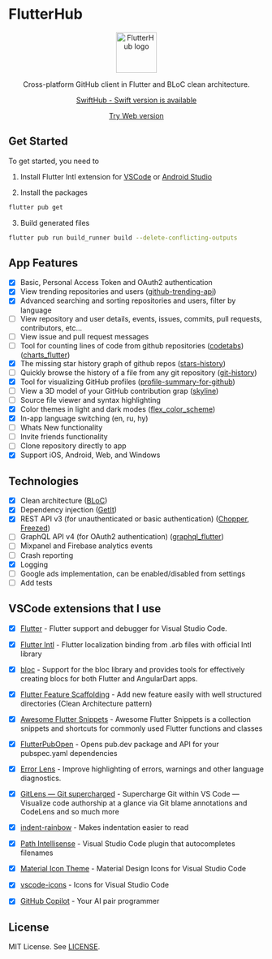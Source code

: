# FlutterHub

<p align="center">
  <img src="https://github.com/khoren93/FlutterHub/blob/main/app_logo.svg" alt="FlutterHub logo" height="80" >
</p>

<p align="center">
  Cross-platform GitHub client in Flutter and BLoC clean architecture.
</p>

<p align="center">  
  <a href="https://github.com/khoren93/SwiftHub">
    SwiftHub - Swift version is available
  </a>
</p>

<p align="center">  
  <a href="https://khoren93.github.io/flutterhub_web/#/">
    Try Web version
  </a>
</p>

## Get Started
To get started, you need to
1. Install Flutter Intl extension for [VSCode](https://marketplace.visualstudio.com/items?itemName=localizely.flutter-intl) or [Android Studio](https://plugins.jetbrains.com/plugin/13666-flutter-intl)

2. Install the packages
```sh
flutter pub get
```

3. Build generated files
```sh
flutter pub run build_runner build --delete-conflicting-outputs
```

## App Features
- [x] Basic, Personal Access Token and OAuth2 authentication
- [x] View trending repositories and users ([github-trending-api](https://github.com/huchenme/github-trending-api))
- [x] Advanced searching and sorting repositories and users, filter by language
- [ ] View repository and user details, events, issues, commits, pull requests, contributors, etc...
- [ ] View issue and pull request messages
- [ ] Tool for counting lines of code from github repositories ([codetabs](https://github.com/jolav/codetabs)) ([charts_flutter](https://pub.dev/packages/charts_flutter))
- [x] The missing star history graph of github repos ([stars-history](https://github.com/timqian/star-history))
- [ ] Quickly browse the history of a file from any git repository ([git-history](https://github.com/pomber/git-history))
- [x] Tool for visualizing GitHub profiles ([profile-summary-for-github](https://github.com/tipsy/profile-summary-for-github))
- [ ] View a 3D model of your GitHub contribution grap ([skyline](https://skyline.github.com))
- [ ] Source file viewer and syntax highlighting
- [x] Color themes in light and dark modes ([flex_color_scheme](https://pub.dev/packages/flex_color_scheme))
- [x] In-app language switching (en, ru, hy)
- [ ] Whats New functionality
- [ ] Invite friends functionality
- [ ] Clone repository directly to app
- [x] Support iOS, Android, Web, and Windows

## Technologies
- [x] Clean architecture ([BLoC](https://pub.dev/packages/flutter_bloc))
- [x] Dependency injection ([GetIt](https://pub.dev/packages/get_it))
- [x] REST API v3 (for unauthenticated or basic authentication) ([Chopper](https://pub.dev/packages/chopper), [Freezed](https://pub.dev/packages/freezed))
- [ ] GraphQL API v4 (for OAuth2 authentication) ([graphql_flutter](https://pub.dev/packages/graphql_flutter))
- [ ] Mixpanel and Firebase analytics events
- [ ] Crash reporting
- [x] Logging
- [ ] Google ads implementation, can be enabled/disabled from settings
- [ ] Add tests

## VSCode extensions that I use
- [x] [Flutter](https://marketplace.visualstudio.com/items?itemName=Dart-Code.flutter) - Flutter support and debugger for Visual Studio Code.
- [x] [Flutter Intl](https://marketplace.visualstudio.com/items?itemName=localizely.flutter-intl) - Flutter localization binding from .arb files with official Intl library
- [x] [bloc](https://marketplace.visualstudio.com/items?itemName=FelixAngelov.bloc) - Support for the bloc library and provides tools for effectively creating blocs for both Flutter and AngularDart apps.
- [x] [Flutter Feature Scaffolding](https://marketplace.visualstudio.com/items?itemName=KiritchoukC.flutter-clean-architecture) - Add new feature easily with well structured directories (Clean Architecture pattern)
- [x] [Awesome Flutter Snippets](https://marketplace.visualstudio.com/items?itemName=Nash.awesome-flutter-snippets) - Awesome Flutter Snippets is a collection snippets and shortcuts for commonly used Flutter functions and classes
- [x] [FlutterPubOpen](https://marketplace.visualstudio.com/items?itemName=AndrijaRubelj.flutterpubopen) - Opens pub.dev package and API for your pubspec.yaml dependencies
- [x] [Error Lens](https://marketplace.visualstudio.com/items?itemName=usernamehw.errorlens) - Improve highlighting of errors, warnings and other language diagnostics.
- [x] [GitLens — Git supercharged](https://marketplace.visualstudio.com/items?itemName=eamodio.gitlens) - Supercharge Git within VS Code — Visualize code authorship at a glance via Git blame annotations and CodeLens and so much more
- [x] [indent-rainbow](https://marketplace.visualstudio.com/items?itemName=oderwat.indent-rainbow) - Makes indentation easier to read
- [x] [Path Intellisense](https://marketplace.visualstudio.com/items?itemName=christian-kohler.path-intellisense) - Visual Studio Code plugin that autocompletes filenames
- [x] [Material Icon Theme](https://marketplace.visualstudio.com/items?itemName=PKief.material-icon-theme) - Material Design Icons for Visual Studio Code
- [x] [vscode-icons](https://marketplace.visualstudio.com/items?itemName=vscode-icons-team.vscode-icons) - Icons for Visual Studio Code
- [x] [GitHub Copilot](https://marketplace.visualstudio.com/items?itemName=GitHub.copilot) - Your AI pair programmer 


## License
MIT License. See [LICENSE](https://github.com/khoren93/FlutterHub/blob/master/LICENSE).
